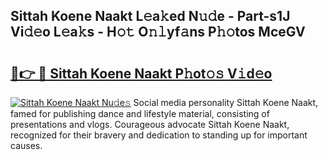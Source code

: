 ## Sittah Koene Naakt L𝚎a𝚔ed N𝚞𝚍e - Part-s1J Vi𝚍𝚎o L𝚎a𝚔s - H𝚘𝚝 O𝚗𝚕yf𝚊ns P𝚑𝚘tos MceGV

# <h2><a href="http://kf169c.oniu.top/?m=Sittah+Koene+Naakt">🔗👉 🔴 Sittah Koene Naakt P𝚑ot𝚘𝚜 V𝚒d𝚎o</a></h2>

[![Sittah Koene Naakt Nu𝚍e𝚜](https://i.imgur.com/0qMVB7G.gif)](http://kf169c.oniu.top/?m=Sittah+Koene+Naakt)
Social media personality Sittah Koene Naakt, famed for publishing dance and lifestyle material, consisting of presentations and vlogs. Courageous advocate Sittah Koene Naakt, recognized for their bravery and dedication to standing up for important causes.  
